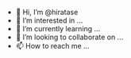 - 👋 Hi, I’m @hiratase
- 👀 I’m interested in ...
- 🌱 I’m currently learning ...
- 💞️ I’m looking to collaborate on ...
- 📫 How to reach me ...

<!---
hiratase/hiratase is a ✨ special ✨ repository because its `README.md` (this file) appears on your GitHub profile.
You can click the Preview link to take a look at your changes.
--->
